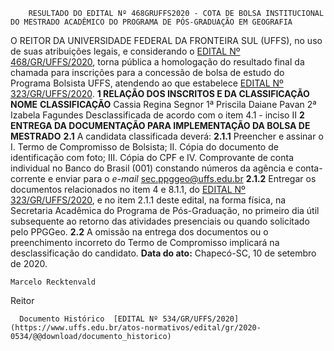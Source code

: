         RESULTADO DO EDITAL Nº 468GRUFFS2020 - COTA DE BOLSA INSTITUCIONAL DO MESTRADO ACADÊMICO DO PROGRAMA DE PÓS-GRADUAÇÃO EM GEOGRAFIA  

 O REITOR DA UNIVERSIDADE FEDERAL DA FRONTEIRA SUL (UFFS), no uso de suas atribuições legais, e considerando o [EDITAL Nº 468/GR/UFFS/2020](https://www.uffs.edu.br/atos-normativos/edital/gr/2020-0468), torna pública a homologação do resultado final da chamada para inscrições para a concessão de bolsa de estudo do Programa Bolsista UFFS, atendendo ao que estabelece [EDITAL Nº 323/GR/UFFS/2020](https://www.uffs.edu.br/atos-normativos/edital/gr/2020-0323).     **1 RELAÇÃO DOS INSCRITOS E DA CLASSIFICAÇÃO**      **NOME**      **CLASSIFICAÇÃO**       Cassia Regina Segnor   1ª     Priscila Daiane Pavan   2ª     Izabela Fagundes   Desclassificada de acordo com o item 4.1 - inciso II       **2 ENTREGA DA DOCUMENTAÇÃO PARA IMPLEMENTAÇÃO DA BOLSA DE MESTRADO**   **2.1**  A candidata classificada deverá:  **2.1.1**  Preencher e assinar o I. Termo de Compromisso de Bolsista; II. Cópia do documento de identificação com foto; III. Cópia do CPF e IV. Comprovante de conta individual no Banco do Brasil (001) constando números da agência e conta-corrente e enviar para o *e-mail*  sec.ppggeo@uffs.edu.br  **2.1.2**  Entregar os documentos relacionados no item 4 e 8.1.1, do [EDITAL Nº 323/GR/UFFS/2020](https://www.uffs.edu.br/atos-normativos/edital/gr/2020-0323), e no item 2.1.1 deste edital, na forma física, na Secretaria Acadêmica do Programa de Pós-Graduação, no primeiro dia útil subsequente ao retorno das atividades presenciais ou quando solicitado pelo PPGGeo.  **2.2**  A omissão na entrega dos documentos ou o preenchimento incorreto do Termo de Compromisso implicará na desclassificação do candidato.        **Data do ato:** Chapecó-SC, 10 de setembro de 2020.   
 

    Marcelo Recktenvald   
 Reitor 

      Documento Histórico  [EDITAL Nº 534/GR/UFFS/2020](https://www.uffs.edu.br/atos-normativos/edital/gr/2020-0534/@@download/documento_historico)     
      